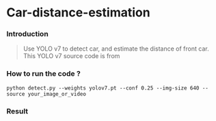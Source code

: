 # Car-distance-estimation

### Introduction
> Use YOLO v7 to detect car, and estimate the distance of front car.
> This YOLO v7 source code is from

### How to run the code ?

```
python detect.py --weights yolov7.pt --conf 0.25 --img-size 640 --source your_image_or_video
```

### Result
